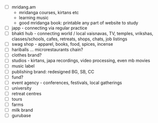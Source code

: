 * [ ] mridang.am
  - mridanga courses, kirtans etc
  - learning music
  - good mridanga book: printable any part of website to study
* [ ] japp - connecting via regular practice
* [ ] bhakti hub - connecting world / local vaisnavas, TV, temples, vrikshas, classes/schools, cafes, retreats, shops, chats, job listings
* [ ] swag shop - apparel, books, food, spices, incense
* [ ] hariballs ... microrestaurants chain?
* [ ] clothes brand?
* [ ] studios - kirtans, japa recordings, video processing, even mb movies
* [ ] music label
* [ ] publishing brand: redesigned BG, SB, CC 
* [ ] fund?
* [ ] event agency - conferences, festivals, local gatherings
* [ ] university
* [ ] retreat centres
* [ ] tours
* [ ] farms
* [ ] milk brand
* [ ] gurubase

